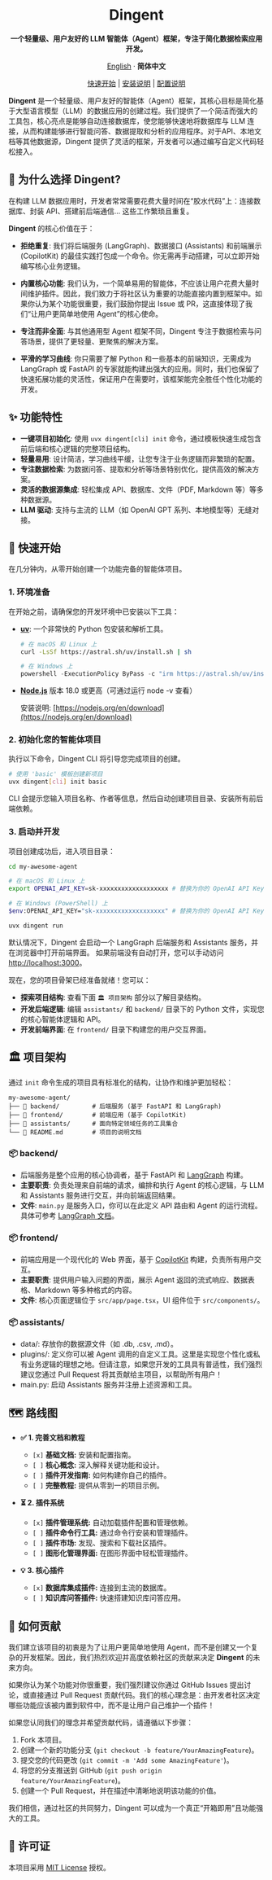 <div align="center"><a name="readme-top"></a>

# Dingent

**一个轻量级、用户友好的 LLM 智能体（Agent）框架，专注于简化数据检索应用开发。**

[English](./README.md) · **简体中文**

[快速开始](https://saya-ashen.github.io/Dingent/docs/intro#fast-track)
|
[安装说明](https://saya-ashen.github.io/Dingent/docs/getting-started/installation)
|
[配置说明](https://saya-ashen.github.io/Dingent/docs/getting-started/configuration)
</div>

**Dingent** 是一个轻量级、用户友好的智能体（Agent）框架，其核心目标是简化基于大型语言模型（LLM）的数据应用的创建过程。我们提供了一个简洁而强大的工具包，核心亮点是能够自动连接数据库，使您能够快速地将数据库与 LLM 连接，从而构建能够进行智能问答、数据提取和分析的应用程序。对于API、本地文档等其他数据源，Dingent 提供了灵活的框架，开发者可以通过编写自定义代码轻松接入。

## 🎯 为什么选择 Dingent?
在构建 LLM 数据应用时，开发者常常需要花费大量时间在“胶水代码”上：连接数据库、封装 API、搭建前后端通信... 这些工作繁琐且重复。

**Dingent** 的核心价值在于：

* **拒绝重复**: 我们将后端服务 (LangGraph)、数据接口 (Assistants) 和前端展示 (CopilotKit) 的最佳实践打包成一个命令。你无需再手动搭建，可以立即开始编写核心业务逻辑。

* **内置核心功能**: 我们认为，一个简单易用的智能体，不应该让用户花费大量时间维护插件。因此，我们致力于将社区认为重要的功能直接内置到框架中。如果你认为某个功能很重要，我们鼓励你提出 Issue 或 PR，这直接体现了我们“让用户更简单地使用 Agent”的核心使命。

* **专注而非全面**: 与其他通用型 Agent 框架不同，Dingent 专注于数据检索与问答场景，提供了更轻量、更聚焦的解决方案。

* **平滑的学习曲线**: 你只需要了解 Python 和一些基本的前端知识，无需成为 LangGraph 或 FastAPI 的专家就能构建出强大的应用。同时，我们也保留了快速拓展功能的灵活性，保证用户在需要时，该框架能完全胜任个性化功能的开发。

## ✨ 功能特性

* **一键项目初始化**: 使用 `uvx dingent[cli] init` 命令，通过模板快速生成包含前后端和核心逻辑的完整项目结构。
* **轻量易用**: 设计简洁，学习曲线平缓，让您专注于业务逻辑而非繁琐的配置。
* **专注数据检索**: 为数据问答、提取和分析等场景特别优化，提供高效的解决方案。
* **灵活的数据源集成**: 轻松集成 API、数据库、文件（PDF, Markdown 等）等多种数据源。
* **LLM 驱动**: 支持与主流的 LLM（如 OpenAI GPT 系列、本地模型等）无缝对接。


## 🚀 快速开始

在几分钟内，从零开始创建一个功能完备的智能体项目。

### 1\. 环境准备

在开始之前，请确保您的开发环境中已安装以下工具：

  * [**uv**](https://docs.astral.sh/uv/getting-started/installation/): 一个非常快的 Python 包安装和解析工具。

    ```bash
    # 在 macOS 和 Linux 上
    curl -LsSf https://astral.sh/uv/install.sh | sh
    ```

    ```powershell
    # 在 Windows 上
    powershell -ExecutionPolicy ByPass -c "irm https://astral.sh/uv/install.ps1 | iex"
    ```

  * [**Node.js**](https://nodejs.org/en/download/) 版本 18.0 或更高（可通过运行 node -v 查看）

    安装说明: [https://nodejs.org/en/download](https://nodejs.org/en/download)

### 2\. 初始化您的智能体项目

执行以下命令，Dingent CLI 将引导您完成项目的创建。

```bash
# 使用 'basic' 模板创建新项目
uvx dingent[cli] init basic
```

CLI 会提示您输入项目名称、作者等信息，然后自动创建项目目录、安装所有前后端依赖。

### 3\. 启动并开发

项目创建成功后，进入项目目录：

```bash
cd my-awesome-agent

# 在 macOS 和 Linux 上
export OPENAI_API_KEY=sk-xxxxxxxxxxxxxxxxxxx # 替换为你的 OpenAI API Key

# 在 Windows (PowerShell) 上
$env:OPENAI_API_KEY="sk-xxxxxxxxxxxxxxxxxxx" # 替换为你的 OpenAI API Key

uvx dingent run
```
默认情况下，Dingent 会启动一个 LangGraph 后端服务和 Assistants 服务，并在浏览器中打开前端界面。
如果前端没有自动打开，您可以手动访问 [http://localhost:3000](http://localhost:3000)。

现在，您的项目骨架已经准备就绪！您可以：

  * **探索项目结构**: 查看下面 `🏛️ 项目架构` 部分以了解目录结构。
  * **开发后端逻辑**: 编辑 `assistants/` 和 `backend/` 目录下的 Python 文件，实现您的核心智能体逻辑和 API。
  * **开发前端界面**: 在 `frontend/` 目录下构建您的用户交互界面。

## 🏛️ 项目架构

通过 `init` 命令生成的项目具有标准化的结构，让协作和维护更加轻松：

```plaintext
my-awesome-agent/
├── 📁 backend/         # 后端服务 (基于 FastAPI 和 LangGraph)
├── 📁 frontend/        # 前端应用 (基于 CopilotKit)
├── 📁 assistants/      # 面向特定领域任务的工具集合
└── 📄 README.md        # 项目的说明文档
```


### 📦 backend/

  * 后端服务是整个应用的核心协调者，基于 FastAPI 和 [LangGraph](https://www.langchain.com/langgraph) 构建。
  * **主要职责**: 负责处理来自前端的请求，编排和执行 Agent 的核心逻辑，与 LLM 和 Assistants 服务进行交互，并向前端返回结果。
  * **文件**: `main.py` 是服务入口，你可以在此定义 API 路由和 Agent 的运行流程。具体可参考 [LangGraph 文档](https://langchain-ai.github.io/langgraph)。

### 📦 frontend/

  * 前端应用是一个现代化的 Web 界面，基于 [CopilotKit](https://docs.copilotkit.ai) 构建，负责所有用户交互。
  * **主要职责**: 提供用户输入问题的界面，展示 Agent 返回的流式响应、数据表格、Markdown 等多种格式的内容。
  * **文件**: 核心页面逻辑位于 `src/app/page.tsx`，UI 组件位于 `src/components/`。

### 📦 assistants/

  - data/: 存放你的数据源文件（如 .db, .csv, .md）。
  - plugins/: 定义你可以被 Agent 调用的自定义工具。这里是实现您个性化或私有业务逻辑的理想之地。但请注意，如果您开发的工具具有普适性，我们强烈建议您通过 Pull Request 将其贡献给主项目，以帮助所有用户！
  - main.py: 启动 Assistants 服务并注册上述资源和工具。

## 🗺️  路线图
- **✅ 1. 完善文档和教程**
    - `[x]` **基础文档:** 安装和配置指南。
    - `[ ]` **核心概念:** 深入解释关键功能和设计。
    - `[ ]` **插件开发指南:** 如何构建你自己的插件。
    - `[ ]` **完整教程:** 提供从零到一的项目示例。

- **⏳ 2. 插件系统**
    - `[x]` **插件管理系统:** 自动加载插件配置和管理依赖。
    - `[ ]` **插件命令行工具:** 通过命令行安装和管理插件。
    - `[ ]` **插件市场:** 发现、搜索和下载社区插件。
    - `[ ]` **图形化管理界面:** 在图形界面中轻松管理插件。

- **💡 3. 核心插件**
    - `[x]` **数据库集成插件:** 连接到主流的数据库。
    - `[ ]` **知识库问答插件:** 快速搭建知识库问答应用。

## 🤝 如何贡献

我们建立该项目的初衷是为了让用户更简单地使用 Agent，而不是创建又一个复杂的开发框架。因此，我们热烈欢迎并高度依赖社区的贡献来决定 **Dingent** 的未来方向。

如果你认为某个功能对你很重要，我们强烈建议你通过 GitHub Issues 提出讨论，或直接通过 Pull Request 贡献代码。我们的核心理念是：由开发者社区决定哪些功能应该被内置到软件中，而不是让用户自己维护一个插件！

如果您认同我们的理念并希望贡献代码，请遵循以下步骤：

1.  Fork 本项目。
2.  创建一个新的功能分支 (`git checkout -b feature/YourAmazingFeature`)。
3.  提交您的代码更改 (`git commit -m 'Add some AmazingFeature'`)。
4.  将您的分支推送到 GitHub (`git push origin feature/YourAmazingFeature`)。
5.  创建一个 Pull Request，并在描述中清晰地说明该功能的价值。

我们相信，通过社区的共同努力，Dingent 可以成为一个真正“开箱即用”且功能强大的工具。

## 📄 许可证

本项目采用 [MIT License](./LICENSE) 授权。
